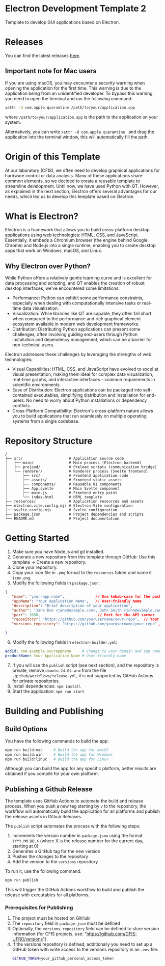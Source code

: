 # Electron Development Template 2

Template to develop GUI applications based on Electron.

# Releases

You can find the latest releases [here](https://github.com/CFIS-UFRO/electron-development-template/releases).

## Important note for Mac users

If you are using macOS, you may encounter a security warning when opening the application for the first time. This warning is due to the application being from an unidentified developer. To bypass this warning, you need to open the terminal and run the following command:

```bash
xattr -d com.apple.quarantine /path/to/your/application.app
```

where `/path/to/your/application.app` is the path to the application on your system.

Alternatively, you can  write `xattr -d com.apple.quarantine ` and drag the application into the terminal window, this will automatically fill the path.

# Origin of this Template

At our laboratory (CFIS), we often need to develop graphical applications for hardware control or data analysis. Many of these applications share common elements, so we decided to create a reusable template to streamline development. Until now, we have used Python with QT. However, as explained in the next section, Electron offers several advantages for our needs, which led us to develop this template based on Electron.

# What is Electron?

Electron is a framework that allows you to build cross-platform desktop applications using web technologies: HTML, CSS, and JavaScript. Essentially, it embeds a Chromium browser (the engine behind Google Chrome) and Node.js into a single runtime, enabling you to create desktop apps that work on Windows, macOS, and Linux.

## Why Electron over Python?

While Python offers a relatively gentle learning curve and is excellent for data processing and scripting, and QT enables the creation of robust desktop interfaces, we've encountered some limitations:

* Performance: Python can exhibit some performance constraints, especially when dealing with computationally intensive tasks or real-time data visualization.
* Visualization: While libraries like QT are capable, they often fall short when compared to the performance and rich graphical element ecosystem available in modern web development frameworks.
* Distribution: Distributing Python applications can present some challenges, often involving guiding end-users through Python installation and dependency management, which can be a barrier for non-technical users.

Electron addresses these challenges by leveraging the strengths of web technologies:

* Visual Capabilities: HTML, CSS, and JavaScript have evolved to excel at visual presentation, making them ideal for complex data visualization, real-time graphs, and interactive interfaces – common requirements in scientific environments.
* Ease of Distribution: Electron applications can be packaged into self-contained executables, simplifying distribution and installation for end-users. No need to worry about Python installations or dependency conflicts.
* Cross-Platform Compatibility: Electron's cross-platform nature allows you to build applications that run seamlessly on multiple operating systems from a single codebase.

# Repository Structure

```
/
├── src/                     # Application source code
│   ├── main/                # Main process (Electron backend)
│   ├── preload/             # Preload scripts (communication bridge)
│   └── renderer/            # Renderer process (Svelte frontend)
│       ├── src/             # Frontend application code
│       ├── assets/          # Frontend static assets
│       ├── components/      # Reusable UI components
│       ├── App.svelte       # Main Svelte component
│       ├── main.js          # Frontend entry point
│       └── index.html       # HTML template
├── resources/               # Application resources and assets
├── electron.vite.config.mjs # Electron-Vite configuration
├── svelte.config.mjs        # Svelte configuration
├── package.json             # Project dependencies and scripts
└── README.md                # Project documentation
```

# Getting Started

1. Make sure you have Node.js and git installed.
2. Generate a new repository from this template through GitHub: Use this template -> Create a new repository.
3. Clone your repository.
4. Copy your icon file in `.png` format to the `resources` folder and name it `icon.png`.
5. Modify the following fields in `package.json`:

```json
{
   "name": "your-app-name",              // Use kebab-case for the package name
   "appName": "Your Application Name",   // User-friendly name
   "description": "Brief description of your application",
   "author": "Jane Doe <jane@example.com>, John Smith <john@example.com>", // Authors
   "port": 3000,                          // Port for the API server
   "repository": "https://github.com/yourusername/your-repo",  // Your code repository
   "versions_repository": "https://github.com/yourusername/your-repo" // Versions repository, can be the same as "repository", must be public, for CFIS use: https://github.com/CFIS-UFRO/versions

}
```
6. Modify the following fields in `electron-builder.yml`:

```yaml
addId: com.example.yourappname     # Change to your domain and app name
productName: Your Application Name # User-friendly name
```
7. If you will use the `publish` script (see next section), and the repository is private, remove `ubuntu-24.04-arm` from the file `.github/workflows/release.yml`, it is not supported by GitHub Actions for private repositories.
8. Install dependencies: `npm install`
9. Start the application: `npm run start`

# Building and Publishing

## Build Options

You have the following commands to build the app:

```bash
npm run build:mac     # Build the app for macOS
npm run build:win     # Build the app for Windows
npm run build:linux   # Build the app for Linux
```

Although you can build the app for any specific platform, better results are obtained if you compile for your own platform. 

## Publishing a Github Release

The template uses GitHub Actions to automate the build and release process. When you push a new tag starting by `v` to the repository, the workflow will automatically build the application for all platforms and publish the release assets in Github Releases.

The `publish` script automates the process with the following steps:

1. Increments the version number in `package.json` using the format `YYYY.MM.DD.X` 
   (where X is the release number for the current day, starting at 0)
2. Generates a GitHub tag for the new version
3. Pushes the changes to the repository
4. Add the version to the `versions` repository

To run it, use the following command:

```bash
npm run publish
```

This will trigger the GitHub Actions workflow to build and publish the release with executables for all platforms.

### Prerequisites for Publishing

1. The project must be hosted on GitHub
2. The `repository` field in `package.json` must be defined
3. Optionally, the `versions_repository` field can be defined to store version information (for CFIS projects, use: "https://github.com/CFIS-UFRO/versions").
4. If the versions repository is defined, additionally you need to set up a GitHub token with write access to the versions repository in an `.env` file:
    ```bash
    GITHUB_TOKEN=your_github_personal_access_token
    ```
